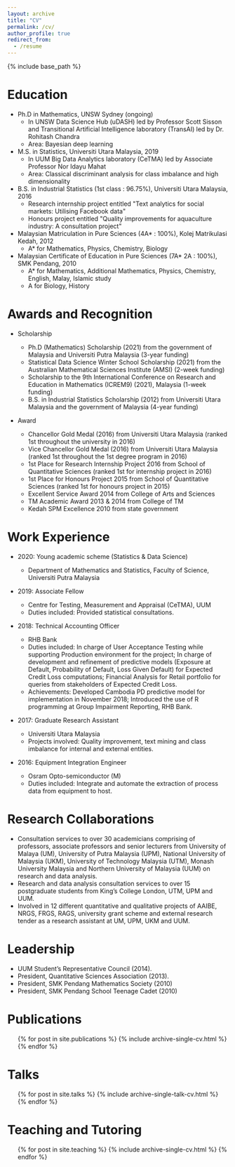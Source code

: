 ```yaml
---
layout: archive
title: "CV"
permalink: /cv/
author_profile: true
redirect_from:
  - /resume
---
```


{% include base_path %}

Education
======
* Ph.D in Mathematics, UNSW Sydney (ongoing)
  * In UNSW Data Science Hub (uDASH) led by Professor Scott Sisson and Transitional Artificial Intelligence laboratory (TransAI) led by Dr. Rohitash Chandra
  * Area: Bayesian deep learning
* M.S. in Statistics, Universiti Utara Malaysia, 2019
  * In UUM Big Data Analytics laboratory (CeTMA) led by Associate Professor Nor Idayu Mahat
  * Area: Classical discriminant analysis for class imbalance and high dimensionality
* B.S. in Industrial Statistics (1st class : 96.75%), Universiti Utara Malaysia, 2016
  * Research internship project entitled "Text analytics for social markets: Utilising Facebook data"
  * Honours project entitled "Quality improvements for aquaculture industry: A consultation project"
* Malaysian Matriculation in Pure Sciences (4A* : 100%), Kolej Matrikulasi Kedah, 2012
  * A* for Mathematics, Physics, Chemistry, Biology
* Malaysian Certificate of Education in Pure Sciences (7A* 2A : 100%), SMK Pendang, 2010
  * A* for Mathematics, Additional Mathematics, Physics, Chemistry, English, Malay, Islamic study
  * A for Biology, History

Awards and Recognition
======
* Scholarship
  * Ph.D (Mathematics) Scholarship (2021) from the government of Malaysia and Universiti Putra Malaysia (3-year funding)
  * Statistical Data Science Winter School Scholarship (2021) from the Australian Mathematical Sciences Institute (AMSI) (2-week funding)
  * Scholarship to the 9th International Conference on Research and Education in Mathematics (ICREM9) (2021), Malaysia (1-week funding)
  * B.S. in Industrial Statistics Scholarship (2012) from Universiti Utara Malaysia and the government of Malaysia (4-year funding)

* Award
  * Chancellor Gold Medal (2016) from Universiti Utara Malaysia (ranked 1st throughout the university in 2016)
  * Vice Chancellor Gold Medal (2016) from Universiti Utara Malaysia (ranked 1st throughout the 1st degree program in 2016)
  * 1st Place for Research Internship Project 2016 from School of Quantitative Sciences (ranked 1st for internship project in 2016)
  * 1st Place for Honours Project 2015 from School of Quantitative Sciences (ranked 1st for honours project in 2015)
  * Excellent Service Award 2014 from College of Arts and Sciences
  * TM Academic Award 2013 & 2014 from College of TM
  * Kedah SPM Excellence 2010 from state government

Work Experience
======
* 2020: Young academic scheme (Statistics & Data Science)
  * Department of Mathematics and Statistics, Faculty of Science, Universiti Putra Malaysia

* 2019: Associate Fellow
  * Centre for Testing, Measurement and Appraisal (CeTMA), UUM
  * Duties included: Provided statistical consultations.

* 2018: Technical Accounting Officer
  * RHB Bank
  * Duties included: In charge of User Acceptance Testing while supporting Production environment for the project; In charge of development and refinement of predictive models (Exposure at Default, Probability of Default, Loss Given Default) for Expected Credit Loss computations; Financial Analysis for Retail portfolio for queries from stakeholders of Expected Credit Loss.
  * Achievements: Developed Cambodia PD predictive model for implementation in November 2018; Introduced the use of R programming at Group Impairment Reporting, RHB Bank.

* 2017: Graduate Research Assistant
  * Universiti Utara Malaysia
  * Projects involved: Quality improvement, text mining and class imbalance for internal and external entities.

* 2016: Equipment Integration Engineer
  * Osram Opto-semiconductor (M)
  * Duties included: Integrate and automate the extraction of process data from equipment to host.
  
Research Collaborations
======
* Consultation services to over 30 academicians comprising of professors, associate professors and senior lecturers from University of Malaya (UM), University of Putra Malaysia (UPM), National University of Malaysia (UKM), University of Technology Malaysia (UTM), Monash University Malaysia and Northern University of Malaysia (UUM) on research and data analysis.
* Research and data analysis consultation services to over 15 postgraduate students from King’s College London, UTM, UPM and UUM.
* Involved in 12 different quantitative and qualitative projects of AAIBE, NRGS, FRGS, RAGS, university grant scheme and external research tender as a research assistant at UM, UPM, UKM and UUM.

Leadership
======
* UUM Student’s Representative Council (2014).
* President, Quantitative Sciences Association (2013).
* President, SMK Pendang Mathematics Society (2010)
* President, SMK Pendang School Teenage Cadet (2010)

Publications
======
  <ul>{% for post in site.publications %}
    {% include archive-single-cv.html %}
  {% endfor %}</ul>
  
Talks
======
  <ul>{% for post in site.talks %}
    {% include archive-single-talk-cv.html %}
  {% endfor %}</ul>
  
Teaching and Tutoring
======
  <ul>{% for post in site.teaching %}
    {% include archive-single-cv.html %}
  {% endfor %}</ul>

